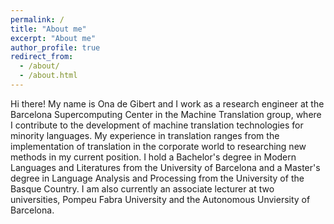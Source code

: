 ```yaml
---
permalink: /
title: "About me"
excerpt: "About me"
author_profile: true
redirect_from: 
  - /about/
  - /about.html
---
```


Hi there!
My name is Ona de Gibert and I work as a research engineer at the Barcelona Supercomputing Center in the Machine Translation group, where I contribute to the development of machine translation technologies for minority languages. My experience in translation ranges from the implementation of translation in the corporate world to researching new methods in my current position. I hold a Bachelor's degree in Modern Languages and Literatures from the University of Barcelona and a Master's degree in Language Analysis and Processing from the University of the Basque Country. I am also currently an associate lecturer at two universities, Pompeu Fabra University and the Autonomous Unviersity of Barcelona.
